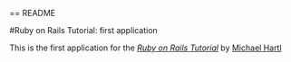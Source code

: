== README

#Ruby on Rails Tutorial: first application

This is the first application for the 
[*Ruby on Rails Tutorial*](httpL//railstutorial.org/)
by [Michael Hartl](http://michaelhartl.com/)